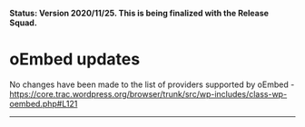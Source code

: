 **Status: Version 2020/11/25. This is being finalized with the Release Squad.**

# oEmbed updates

No changes have been made to the list of providers supported by oEmbed - https://core.trac.wordpress.org/browser/trunk/src/wp-includes/class-wp-oembed.php#L121 

***
